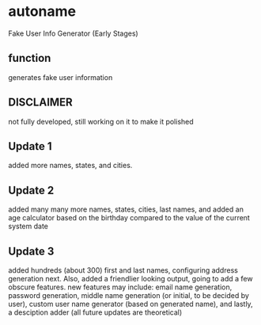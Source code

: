 # autoname
Fake User Info Generator (Early Stages)
## function
generates fake user information
## DISCLAIMER
not fully developed, still working on it to make it polished
## Update 1
added more names, states, and cities.
## Update 2
added many many more names, states, cities, last names, and
added an age calculator based on the birthday compared
to the value of the current system date
## Update 3
added hundreds (about 300) first and last names, configuring address generation next.
Also, added a friendlier looking output, going to add a few obscure features.
new features may include:
email name generation,
password generation,
middle name generation (or initial, to be decided by user),
custom user name generator (based on generated name),
and lastly, a desciption adder
(all future updates are theoretical)
